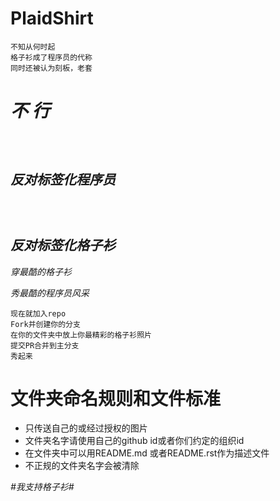 # PlaidShirt

````
不知从何时起
格子衫成了程序员的代称
同时还被认为刻板，老套
````

# ***不 行***

````



````

## *反对标签化程序员*

````



````

## *反对标签化格子衫*

*穿最酷的格子衫*

*秀最酷的程序员风采*

````
现在就加入repo
Fork并创建你的分支
在你的文件夹中放上你最精彩的格子衫照片
提交PR合并到主分支
秀起来
````

# 文件夹命名规则和文件标准

- 只传送自己的或经过授权的图片
- 文件夹名字请使用自己的github id或者你们约定的组织id
- 在文件夹中可以用README.md 或者README.rst作为描述文件
- 不正规的文件夹名字会被清除

*#我支持格子衫#*

